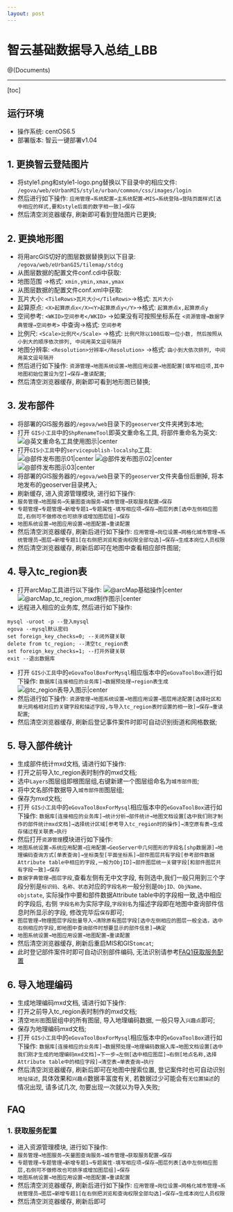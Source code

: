 ```yaml
---
layout: post
---
```


# 智云基础数据导入总结_LBB

@(Documents)

---
[toc]

## 运行环境
* 操作系统: centOS6.5
* 部署版本: 智云一键部署v1.04

## 1. 更换智云登陆图片
* 将style1.png和style1-logo.png替换以下目录中的相应文件: 
`/egova/web/eUrbanMIS/style/urban/common/css/images/login`
* 然后进行如下操作: 
`应用管理→系统配置→主系统配置→MIS→系统登陆→登陆页面样式[选中相应的样式,要和style后面的数字相一致]→保存`
* 然后清空浏览器缓存, 刷新即可看到登陆图片已更换;

## 2. 更换地形图
* 将用arcGIS切好的图层数据替换到以下目录:
`/egova/web/eUrbanGIS/tilemap/stdcg`
* 从图层数据的配置文件conf.cdi中获取: 
 * 地图范围 →格式: `xmin,ymin,xmax,ymax`
* 从图层数据的配置文件conf.xml中获取: 
 * 瓦片大小: `<TileRows>瓦片大小</TileRows>`→格式: `瓦片大小`
 * 起算原点: `<X>起算原点x</X><Y>起算原点y</Y>`→格式: `起算原点x,起算原点y`
 * 空间参考: `<WKID>空间参考</WKID>` →如果没有可按照坐标系在 `<资源管理→数据字典管理→空间参考>` 中查询→格式: `空间参考`
 * 比例尺: `<Scale>比例尺</Scale>` →格式: `比例尺除以100后取一位小数, 然后按照从小到大的顺序依次排列, 中间用英文逗号隔开`
 * 地图分辨率: `<Resolution>分辨率</Resolution>` →格式: `由小到大依次排列, 中间用英文逗号隔开`
* 然后进行如下操作: 
`资源管理→地图系统设置→地图应用设置→地图配置[填写相应项,其中地图初始位置设为空]→保存→重读配置`; 
* 然后清空浏览器缓存, 刷新即可看到地形图已替换;

## 3. 发布部件
* 将部署的GIS服务器的`/egova/web`目录下的`geoserver`文件夹拷到本地; 
* 打开 `GIS小工具`中的`ShpRenameTool`即英文重命名工具, 将部件重命名为英文: 
![@英文重命名工具使用图示|center](./英文重命名工具使用图示.png)
*  打开`GIS小工具`中的`servicepublish-localshp`工具: 
![@部件发布图示01|center](./部件发布图示01.png)
![@部件发布图示02|center](./部件发布图示02.png)
![@部件发布图示03|center](./部件发布图示03.png)
* 将部署的GIS服务器的`/egova/web`目录下的`geoserver`文件夹备份后删掉, 将本地发布的geoserver目录拷入;
* 刷新缓存, 进入资源管理模块, 进行如下操作: 
 * `服务管理→地图服务→矢量图查询服务→城市管理→获取服务配置→保存`
 * `专题管理→专题管理→新增专题1→专题属性-填写相应项→保存→图层列表[选中左侧相应图层,右侧可不做修改也可排序或增加图层组]→保存`
 * `地图系统设置→地图应用设置→地图配置→重读配置`
* 然后清空浏览器缓存, 刷新后进行如下操作: 
`应用管理→岗位设置→网格化城市管理→系统管理员→图层→新增专题1[在右侧把浏览和查询权限全部勾选]→保存→生成本岗位人员权限`
* 然后清空浏览器缓存, 刷新后即可在地图中查看相应部件图层;

## 4. 导入tc_region表
* 打开arcMap工具进行以下操作: 
![@arcMap基础操作|center](./arcMap基础操作.png)
![@arcMap_tc_region_mxd制作图示|center](./arcMap_tc_region_mxd制作图示.png)
* 远程进入相应的业务库, 然后进行如下操作:
```
mysql -uroot -p --登入mysql
egova --mysql默认密码
set foreign_key_checks=0; --关闭外键关联
delete from tc_region; --清空tc_region表
set foreign_key_checks=1; --打开外键关联
exit --退出数据库
```
* 打开 `GIS小工具`中的`eGovaToolBoxForMysql`相应版本中的`eGovaToolBox`进行如下操作:
`数据库[连接相应的业务库]→数据预处理→region表生成`
![@tc_region表导入图示|center](./tc_region表导入图示.png)
* 然后进行如下操作: 
`资源管理→地图系统设置→地图应用设置→图层用途配置[选择社区和单元网格相对应的关键字段和描述字段,与导入tc_region表时设置的相一致]→保存→重读配置`; 
* 然后清空浏览器缓存, 刷新后登记事件案件时即可自动识别街道和网格数据;

## 5. 导入部件统计
* 生成部件统计mxd文档, 请进行如下操作: 
 * 打开之前导入tc_region表时制作的mxd文档;
 * 选中`Layers`图层组即根图层组,右键新建一个图层组命名为`城市部件图`;
 * 将中文名部件数据导入`城市部件图`图层组;
 * 保存为mxd文档;
* 打开 `GIS小工具`中的`eGovaToolBoxForMysql`相应版本中的`eGovaToolBox`进行如下操作:
`数据库[连接相应的业务库]→统计分析→部件统计→地图文档设置[选中我们刚才制作的部件统计mxd文档]→选择统计区域[参考导入tc_region时的操作]→清空原有表→生成存储过程关联表→执行`
* 然后打开`资源管理`模块进行如下操作: 
 * `地图系统设置→系统应用配置→应用配置→GeoServer中几何图形的字段名[shp数据源]→地理编码查询方式[单表查询]→坐标类型[平面坐标系]→部件图层共有字段[参考部件数据Attribute table中相应的字段,一般为ObjID]→部件图层统一关键字段[和部件图层共有字段一致]→保存`
 * `数据字典管理→图层字段`,查看左侧有无中文字段, 有则选中,我们一般只用到三个字段分别是`标识码、名称、状态`对应的`字段名称`一般分别是`ObjID、ObjName、objstate`, 实际操作中要和部件数据Attribute table中的字段相一致,选中相应的字段后, 右侧 `字段名称`为实际字段,`字段别名`为描述字段即在地图中查询部件信息时所显示的字段, 修改完毕后`保存`即可;
 * `图层管理→物理图层字段批量导入→清除原有图层字段[选中左侧相应的图层一般全选，选中右侧相应的字段,即地图中查询部件时想要显示的部件信息]→确定`
 * `地图系统设置→地图应用设置→地图配置→重读配置`
* 然后清空浏览器缓存, 刷新后重启MIS和GIS`tomcat`; 
* 此时登记部件案件时即可自动识别部件编码, 无法识别请参考[FAQ1获取服务配置](#FAQ1)

## 6. 导入地理编码
* 生成地理编码mxd文档, 请进行如下操作: 
 * 打开之前导入tc_region表时制作的mxd文档;
 * 清空`地形图`图层组中的所有图层, 导入地理编码数据, 一般只导入`兴趣点`即可; 
 * 保存为地理编码mxd文档; 
* 打开 `GIS小工具`中的`eGovaToolBoxForMysql`相应版本中的`eGovaToolBox`进行如下操作:
`数据库[连接相应的业务库]→数据预处理→地理编码数据入库→地图文档设置[选中我们刚才生成的地理编码mxd文档]→下一步→左侧[选中相应图层]→右侧[地点名称,选择Attribute table中的相应字段]→清空表→单表查询→执行`
* 然后清空浏览器缓存, 刷新后即可在地图中搜索位置, 登记案件时也可自动识别`地址描述`, 具体效果和`兴趣点`数据丰富度有关, 若数据过少可能会有`无位置描述`的情况出现, 请多试几次, 勿要出现一次就以为导入失败; 

## FAQ
### <span id="FAQ1">1. 获取服务配置</span>
* 进入资源管理模块, 进行如下操作: 
 * `服务管理→地图服务→矢量图查询服务→城市管理→获取服务配置→保存`
 * `专题管理→专题管理→新增专题1→专题属性-填写相应项→保存→图层列表[选中左侧相应图层,右侧可不做修改也可排序或增加图层组]→保存`
 * `地图系统设置→地图应用设置→地图配置→重读配置`
* 然后清空浏览器缓存, 刷新后进行如下操作: 
`应用管理→岗位设置→网格化城市管理→系统管理员→图层→新增专题1[在右侧把浏览和查询权限全部勾选]→保存→生成本岗位人员权限`
* 然后清空浏览器缓存, 刷新后即可
